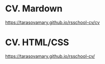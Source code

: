 # CV. Mardown
https://tarasovamary.github.io/rsschool-cv/cv

# CV. HTML/CSS
https://tarasovamary.github.io/rsschool-cv/